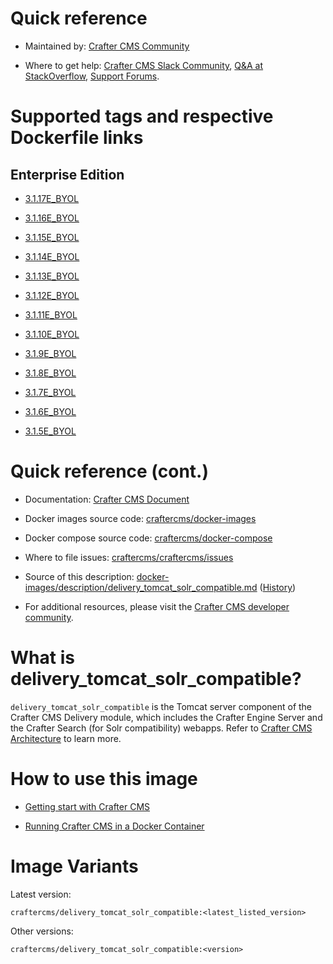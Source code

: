 # Quick reference

* Maintained by: [Crafter CMS Community](https://github.com/craftercms)

* Where to get help: [Crafter CMS Slack Community](https://craftercms.slack.com/join/shared_invite/enQtNDg0NzI3NzA0NjMwLWZmMGQzMDViMzA5NDE1YjMzM2M1N2JlOWJlZDA1MjA2MGJlZjgzNDVlMmI5ODQxNmNjMWQ3NzA5ZWNkN2UxOWE), [Q&A at StackOverflow](https://stackoverflow.com/questions/tagged/crafter-cms), [Support Forums](https://groups.google.com/forum/#!forum/craftercms).

# Supported tags and respective Dockerfile links

## Enterprise Edition

* [3.1.17E_BYOL](https://github.com/craftercms/docker-images/blob/v3.1.17/images/delivery/tomcat/Dockerfile)

* [3.1.16E_BYOL](https://github.com/craftercms/docker-images/blob/v3.1.16/images/delivery/tomcat/Dockerfile)

* [3.1.15E_BYOL](https://github.com/craftercms/docker-images/blob/v3.1.15/images/delivery/tomcat/Dockerfile)

* [3.1.14E_BYOL](https://github.com/craftercms/docker-images/blob/v3.1.14/images/delivery/tomcat/Dockerfile)

* [3.1.13E_BYOL](https://github.com/craftercms/docker-images/blob/v3.1.13/images/delivery/tomcat/Dockerfile)

* [3.1.12E_BYOL](https://github.com/craftercms/docker-images/blob/v3.1.12/images/delivery/tomcat/Dockerfile)

* [3.1.11E_BYOL](https://github.com/craftercms/docker-images/blob/v3.1.11/images/delivery/tomcat/Dockerfile)

* [3.1.10E_BYOL](https://github.com/craftercms/docker-images/blob/v3.1.10/images/delivery/tomcat/Dockerfile)

* [3.1.9E_BYOL](https://github.com/craftercms/docker-images/blob/v3.1.9/images/delivery/tomcat/Dockerfile)

* [3.1.8E_BYOL](https://github.com/craftercms/docker-images/blob/v3.1.8/images/delivery/tomcat/Dockerfile)

* [3.1.7E_BYOL](https://github.com/craftercms/docker-images/blob/v3.1.7/images/delivery/tomcat/Dockerfile)

* [3.1.6E_BYOL](https://github.com/craftercms/docker-images/blob/v3.1.6/images/delivery/tomcat/Dockerfile)

* [3.1.5E_BYOL](https://github.com/craftercms/docker-images/blob/v3.1.5/images/delivery/tomcat/Dockerfile)

# Quick reference (cont.)

* Documentation: [Crafter CMS Document](https://docs.craftercms.org)

* Docker images source code: [craftercms/docker-images](https://github.com/craftercms/docker-images)

* Docker compose source code: [craftercms/docker-compose](https://github.com/craftercms/docker-compose)

* Where to file issues: [craftercms/craftercms/issues](https://github.com/craftercms/craftercms/issues)

* Source of this description: [docker-images/description/delivery_tomcat_solr_compatible.md](https://github.com/craftercms/docker-images/tree/master/description/delivery_tomcat_solr_compatible.md) ([History](https://github.com/craftercms/docker-images/commits/master/description/delivery_tomcat_solr_compatible.md))

* For additional resources, please visit the [Crafter CMS developer community](http://craftercms.org/).

# What is delivery_tomcat_solr_compatible?

`delivery_tomcat_solr_compatible` is the Tomcat server component of the Crafter CMS Delivery module, which includes the Crafter Engine Server and the Crafter Search (for Solr compatibility) webapps. Refer to [Crafter CMS Architecture](https://docs.craftercms.org/current/by-role/architect/index.html) to learn more.

# How to use this image

* [Getting start with Crafter CMS](https://docs.craftercms.org/current/getting-started/index.html)

* [Running Crafter CMS in a Docker Container](https://docs.craftercms.org/en/4.1/getting-started/index.html#run-craftercms-in-docker)

# Image Variants

Latest version:

```
craftercms/delivery_tomcat_solr_compatible:<latest_listed_version>
```

Other versions:

```
craftercms/delivery_tomcat_solr_compatible:<version>
```
